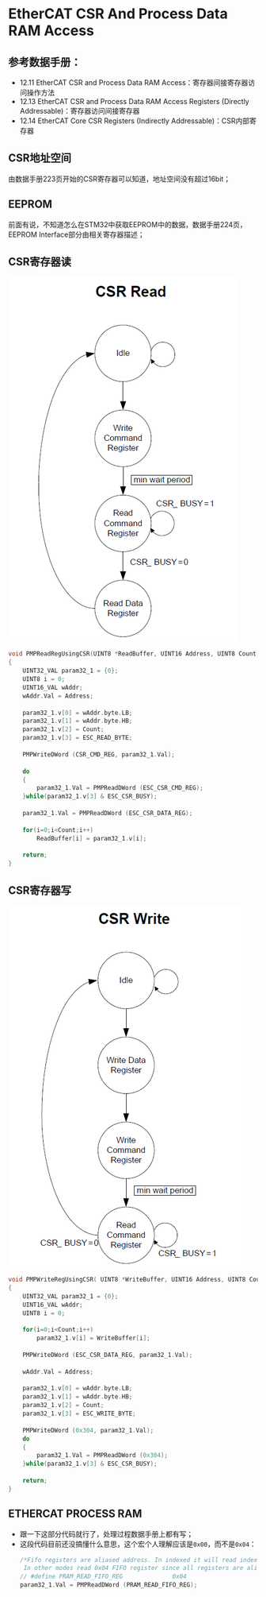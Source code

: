 # EtherCAT CSR And Process Data RAM Access

## 参考数据手册：

* 12.11 EtherCAT CSR and Process Data RAM Access：寄存器间接寄存器访问操作方法
* 12.13 EtherCAT CSR and Process Data RAM Access Registers (Directly Addressable)：寄存器访问间接寄存器
* 12.14 EtherCAT Core CSR Registers (Indirectly Addressable)：CSR内部寄存器

## CSR地址空间

由数据手册223页开始的CSR寄存器可以知道，地址空间没有超过16bit；

## EEPROM

前面有说，不知道怎么在STM32中获取EEPROM中的数据，数据手册224页，EEPROM Interface部分由相关寄存器描述；

## CSR寄存器读

![./images/EtherCAT_CSR_Read_Access_Flow_Diagram.png](./images/EtherCAT_CSR_Read_Access_Flow_Diagram.png)

```C
void PMPReadRegUsingCSR(UINT8 *ReadBuffer, UINT16 Address, UINT8 Count)
{
    UINT32_VAL param32_1 = {0};
    UINT8 i = 0;
    UINT16_VAL wAddr;
    wAddr.Val = Address;

    param32_1.v[0] = wAddr.byte.LB;
    param32_1.v[1] = wAddr.byte.HB;
    param32_1.v[2] = Count;
    param32_1.v[3] = ESC_READ_BYTE;

    PMPWriteDWord (CSR_CMD_REG, param32_1.Val);

    do
    {
        param32_1.Val = PMPReadDWord (ESC_CSR_CMD_REG);
    }while(param32_1.v[3] & ESC_CSR_BUSY);

    param32_1.Val = PMPReadDWord (ESC_CSR_DATA_REG);
    
    for(i=0;i<Count;i++)
        ReadBuffer[i] = param32_1.v[i];
   
    return;
}
```

## CSR寄存器写

![./images/EtherCAT_CSR_Write_Access_Flow_Diagram.png](./images/EtherCAT_CSR_Write_Access_Flow_Diagram.png)

```C
void PMPWriteRegUsingCSR( UINT8 *WriteBuffer, UINT16 Address, UINT8 Count)
{
    UINT32_VAL param32_1 = {0};
    UINT16_VAL wAddr;
    UINT8 i = 0;
        
    for(i=0;i<Count;i++)
        param32_1.v[i] = WriteBuffer[i];
        
    PMPWriteDWord (ESC_CSR_DATA_REG, param32_1.Val);
        
    wAddr.Val = Address;

    param32_1.v[0] = wAddr.byte.LB;
    param32_1.v[1] = wAddr.byte.HB;
    param32_1.v[2] = Count;
    param32_1.v[3] = ESC_WRITE_BYTE;

    PMPWriteDWord (0x304, param32_1.Val);
    do
    {
        param32_1.Val = PMPReadDWord (0x304);
    }while(param32_1.v[3] & ESC_CSR_BUSY);

    return;
}
```

## ETHERCAT PROCESS RAM

* 跟一下这部分代码就行了，处理过程数据手册上都有写；
* 这段代码目前还没搞懂什么意思，这个宏个人理解应该是`0x00`，而不是`0x04`：
  ```C
  /*Fifo registers are aliased address. In indexed it will read indexed data reg 0x04, but it will point to reg 0
   In other modes read 0x04 FIFO register since all registers are aliased*/
  // #define PRAM_READ_FIFO_REG              0x04
  param32_1.Val = PMPReadDWord (PRAM_READ_FIFO_REG);
  ```
